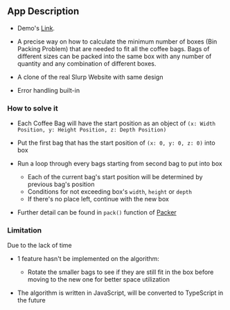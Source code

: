## App Description

- Demo's [Link](https://slurp-box-generator.netlify.com/).

- A precise way on how to calculate the minimum number of boxes (Bin Packing Problem) that are needed to fit all the coffee bags. Bags of different sizes can be packed into the same box with any number of quantity and any combination of different boxes.
- A clone of the real Slurp Website with same design
- Error handling built-in

### How to solve it

- Each Coffee Bag will have the start position as an object of `(x: Width Position, y: Height Position, z: Depth Position)`

- Put the first bag that has the start position of `(x: 0, y: 0, z: 0)` into box

- Run a loop through every bags starting from second bag to put into box

  - Each of the current bag's start position will be determined by previous bag's position
  - Conditions for not exceeding box's `width`, `height` or `depth`
  - If there's no place left, continue with the new box

- Further detail can be found in `pack()` function of [Packer](src/algorithm/Packer.js)

### Limitation

Due to the lack of time

- 1 feature hasn't be implemented on the algorithm:

  - Rotate the smaller bags to see if they are still fit in the box before moving to the new one for better space utilization

- The algorithm is written in JavaScript, will be converted to TypeScript in the future

